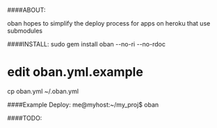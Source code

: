 ####ABOUT:

oban hopes to simplify the deploy process for apps on heroku that use
submodules

####INSTALL:
  sudo gem install oban --no-ri --no-rdoc

  # edit oban.yml.example
  cp oban.yml ~/.oban.yml

####Example Deploy:
  me@myhost:~/my_proj$ oban

####TODO:

